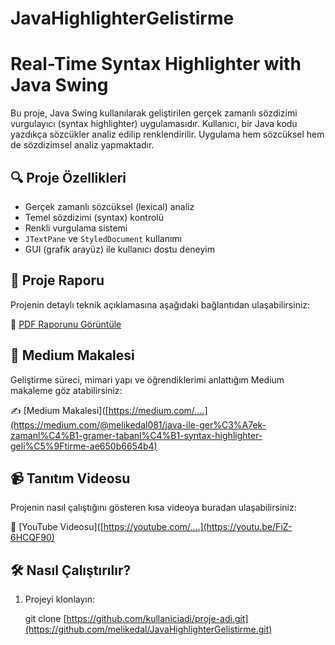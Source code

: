 # JavaHighlighterGelistirme
# Real-Time Syntax Highlighter with Java Swing

Bu proje, Java Swing kullanılarak geliştirilen gerçek zamanlı sözdizimi vurgulayıcı (syntax highlighter) uygulamasıdır. Kullanıcı, bir Java kodu yazdıkça sözcükler analiz edilip renklendirilir. Uygulama hem sözcüksel hem de sözdizimsel analiz yapmaktadır.

## 🔍 Proje Özellikleri

- Gerçek zamanlı sözcüksel (lexical) analiz
- Temel sözdizimi (syntax) kontrolü
- Renkli vurgulama sistemi
- `JTextPane` ve `StyledDocument` kullanımı
- GUI (grafik arayüz) ile kullanıcı dostu deneyim

## 📄 Proje Raporu

Projenin detaylı teknik açıklamasına aşağıdaki bağlantıdan ulaşabilirsiniz:

📘 [PDF Raporunu Görüntüle](RAPOR.pdf)

## 📰 Medium Makalesi

Geliştirme süreci, mimari yapı ve öğrendiklerimi anlattığım Medium makaleme göz atabilirsiniz:

✍️ [Medium Makalesi]([https://medium.com/....](https://medium.com/@melikedal081/java-ile-ger%C3%A7ek-zamanl%C4%B1-gramer-tabanl%C4%B1-syntax-highlighter-geli%C5%9Ftirme-ae650b6654b4)

## 📹 Tanıtım Videosu

Projenin nasıl çalıştığını gösteren kısa videoya buradan ulaşabilirsiniz:

🎥 [YouTube Videosu]([https://youtube.com/....](https://youtu.be/FiZ-6HCQF90)

## 🛠️ Nasıl Çalıştırılır?

1. Projeyi klonlayın:
  
   git clone [https://github.com/kullaniciadi/proje-adi.git](https://github.com/melikedal/JavaHighlighterGelistirme.git)
